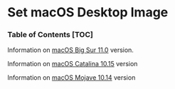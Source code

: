 # Set macOS Desktop Image

### Table of Contents [TOC]

Information on [macOS Big Sur 11.0](https://github.com/tech-otaku/macos-desktop/blob/master/BIG-SUR.md#macos-big-sur-110) version.

Information on [macOS Catalina 10.15](https://github.com/tech-otaku/macos-desktop/blob/master/CATALINA.md#macos-catalina-1015) version

Information on [macOS Mojave 10.14](https://github.com/tech-otaku/macos-desktop/blob/master/MOJAVE.md#macos-mojave-1014) version

